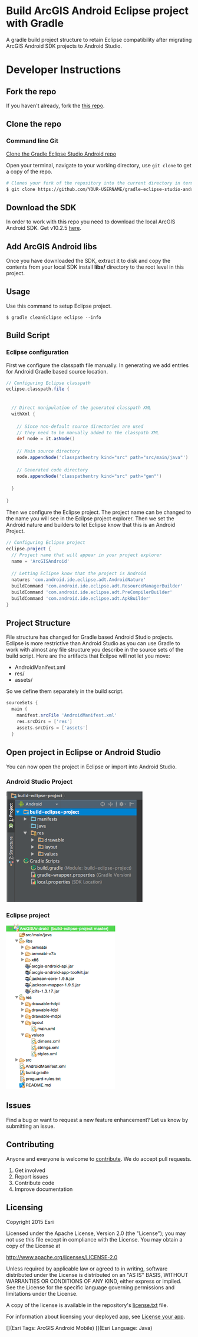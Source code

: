 # Build ArcGIS Android Eclipse project with Gradle
A gradle build project structure to retain Eclipse compatibility after migrating ArcGIS Android SDK projects to Android Studio.

# Developer Instructions

## Fork the repo
If you haven't already, fork the [this repo](https://github.com/Esri/gradle-eclipse-studio-android/fork).

## Clone the repo
### Command line Git
[Clone the Gradle Eclipse Studio Android repo](https://help.github.com/articles/fork-a-repo#step-2-clone-your-fork)

Open your terminal, navigate to your working directory, use ```git clone``` to get a copy of the repo.

```bash
# Clones your fork of the repository into the current directory in terminal
$ git clone https://github.com/YOUR-USERNAME/gradle-eclipse-studio-android.git
```

## Download the SDK
In order to work with this repo you need to download the local ArcGIS Android SDK.  Get v10.2.5 [here](https://developers.arcgis.com/downloads/).  

## Add ArcGIS Android libs
Once you have downloaded the SDK, extract it to disk and copy the contents from your local SDK install **libs/** directory to the root level in this project.  

## Usage
Use this command to setup Eclipse project.
```
$ gradle cleanEclipse eclipse --info
```

## Build Script
### Eclipse configuration
First we configure the classpath file manually.  In generating we add entries for Android Gradle based source location.  

```groovy
// Configuring Eclipse classpath
eclipse.classpath.file {


  // Direct manipulation of the generated classpath XML
  withXml {

    // Since non-default source directories are used
    // they need to be manually added to the classpath XML
    def node = it.asNode()

    // Main source directory
    node.appendNode('classpathentry kind="src" path="src/main/java"')

    // Generated code directory
    node.appendNode('classpathentry kind="src" path="gen"')

  }

}
```

Then we configure the Eclipse project.  The project name can be changed to the name you will see in the Ecilpse project explorer.  Then we set the Android nature and builders to let Eclipse know that this is an Android Project.  

```groovy
// Configuring Eclipse project
eclipse.project {
  // Project name that will appear in your project explorer
  name = 'ArcGISAndroid'

  // Letting Eclipse know that the project is Android
  natures 'com.android.ide.eclipse.adt.AndroidNature'
  buildCommand 'com.android.ide.eclipse.adt.ResourceManagerBuilder'
  buildCommand 'com.android.ide.eclipse.adt.PreCompilerBuilder'
  buildCommand 'com.android.ide.eclipse.adt.ApkBuilder'
}
```


## Project Structure
File structure has changed for Gradle based Android Studio projects.  Eclipse is more restrictive than Android Studio as you can use Gradle to work with almost any file structure you describe in the source sets of the build script.  Here are the artifacts that Ecilpse will not let you move:  

* AndroidManifext.xml
* res/
* assets/

So we define them separately in the build script.  

```groovy
sourceSets {
  main {
    manifest.srcFile 'AndroidManifest.xml'
    res.srcDirs = ['res']
    assets.srcDirs = ['assets']
  }
```

## Open project in Eclipse or Android Studio
You can now open the project in Eclipse or import into Android Studio.

### Android Studio Project

![](android-studio-project-structure.png)

### Eclipse project

![](eclipse-project-structure.png)

## Issues
Find a bug or want to request a new feature enhancement?  Let us know by submitting an issue.

## Contributing
Anyone and everyone is welcome to [contribute](https://github.com/Esri/maps-app-android/blob/master/CONTRIBUTING.md). We do accept pull requests.

1. Get involved
2. Report issues
3. Contribute code
4. Improve documentation

## Licensing
Copyright 2015 Esri

Licensed under the Apache License, Version 2.0 (the "License"); you may not use this file except in compliance with the License. You may obtain a copy of the License at

http://www.apache.org/licenses/LICENSE-2.0

Unless required by applicable law or agreed to in writing, software distributed under the License is distributed on an "AS IS" BASIS, WITHOUT WARRANTIES OR CONDITIONS OF ANY KIND, either express or implied. See the License for the specific language governing permissions and limitations under the License.

A copy of the license is available in the repository's [license.txt](https://github.com/Esri/maps-app-android/blob/master/license.txt) file.

For information about licensing your deployed app, see [License your app](https://developers.arcgis.com/android/guide/license-your-app.htm).

[](Esri Tags: ArcGIS Android Mobile)
[](Esri Language: Java)​
